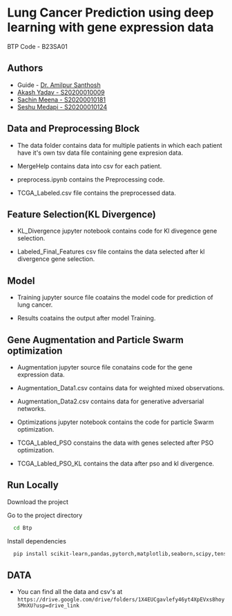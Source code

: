 
# Lung Cancer Prediction using deep learning with gene expression data
BTP Code - B23SA01





## Authors
- Guide - [Dr. Amilpur Santhosh](https://scholar.google.co.in/citations?user=JaOWIGEAAAAJ&hl=en)
- [Akash Yadav - S20200010009](https://github.com/AK-aShH)
- [Sachin Meena - S20200010181](https://github.com/sachin492002)
- [Seshu Medapi - S20200010124](https://www.github.com/octokatherine)



## Data and Preprocessing Block 

- The data folder contains data for multiple patients in which each patient have it's own tsv data file containing gene expresion data. 

- MergeHelp contains data into csv for each patient.

- preprocess.ipynb contains the Preprocessing code.

-  TCGA_Labeled.csv file contains the preprocessed data.
## Feature Selection(KL Divergence) 
- KL_Divergence jupyter notebook contains code for Kl divegence gene selection.

- Labeled_Final_Features csv file contains the data selected after kl divergence gene selection.

## Model 

- Training jupyter source file coatains the model code for prediction of lung cancer.

- Results coatains the output after model Training.
## Gene Augmentation and Particle Swarm optimization


- Augmentation jupyter source file conatains code for the gene expression data.

- Augmentation_Data1.csv contains data for weighted mixed observations.

- Augmentation_Data2.csv contains data for generative adversarial networks. 

- Optimizations jupyter notebook contains the code for particle Swarm optimization.
 
-  TCGA_Labled_PSO constains the data with genes selected after PSO optimization.

- TCGA_Labled_PSO_KL contains the data after pso and kl divergence.

## Run Locally

Download the project



Go to the project directory

```bash
  cd Btp
```

Install dependencies

```bash
  pip install scikit-learn,pandas,pytorch,matplotlib,seaborn,scipy,tensorflow,shutil
```




## DATA
- You can find all the data and csv's at 
```https://drive.google.com/drive/folders/1X4EUCgavlefy46yt4XpEVxs8hoy5MnXU?usp=drive_link```